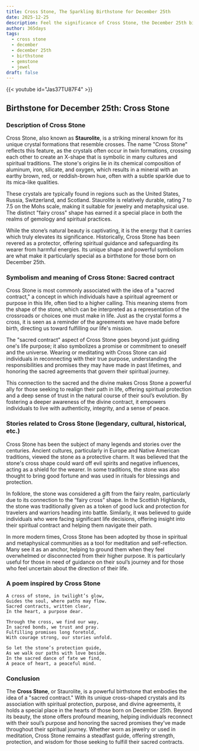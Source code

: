 ```yaml
---
title: Cross Stone, The Sparkling Birthstone for December 25th
date: 2025-12-25
description: Feel the significance of Cross Stone, the December 25th birthstone symbolizing Sacred contract. Let its beauty and meaning brighten your day.
author: 365days
tags:
  - cross stone
  - december
  - december 25th
  - birthstone
  - gemstone
  - jewel
draft: false
---
```


{{< youtube id="Jas37TU87F4" >}}

## Birthstone for December 25th: Cross Stone

### Description of Cross Stone

Cross Stone, also known as **Staurolite**, is a striking mineral known for its unique crystal formations that resemble crosses. The name "Cross Stone" reflects this feature, as the crystals often occur in twin formations, crossing each other to create an X-shape that is symbolic in many cultures and spiritual traditions. The stone's origins lie in its chemical composition of aluminum, iron, silicate, and oxygen, which results in a mineral with an earthy brown, red, or reddish-brown hue, often with a subtle sparkle due to its mica-like qualities.

These crystals are typically found in regions such as the United States, Russia, Switzerland, and Scotland. Staurolite is relatively durable, rating 7 to 7.5 on the Mohs scale, making it suitable for jewelry and metaphysical use. The distinct "fairy cross" shape has earned it a special place in both the realms of gemology and spiritual practices.

While the stone’s natural beauty is captivating, it is the energy that it carries which truly elevates its significance. Historically, Cross Stone has been revered as a protector, offering spiritual guidance and safeguarding its wearer from harmful energies. Its unique shape and powerful symbolism are what make it particularly special as a birthstone for those born on December 25th.

### Symbolism and meaning of Cross Stone: Sacred contract

Cross Stone is most commonly associated with the idea of a "sacred contract," a concept in which individuals have a spiritual agreement or purpose in this life, often tied to a higher calling. This meaning stems from the shape of the stone, which can be interpreted as a representation of the crossroads or choices one must make in life. Just as the crystal forms a cross, it is seen as a reminder of the agreements we have made before birth, directing us toward fulfilling our life's mission.

The "sacred contract" aspect of Cross Stone goes beyond just guiding one's life purpose; it also symbolizes a promise or commitment to oneself and the universe. Wearing or meditating with Cross Stone can aid individuals in reconnecting with their true purpose, understanding the responsibilities and promises they may have made in past lifetimes, and honoring the sacred agreements that govern their spiritual journey.

This connection to the sacred and the divine makes Cross Stone a powerful ally for those seeking to realign their path in life, offering spiritual protection and a deep sense of trust in the natural course of their soul’s evolution. By fostering a deeper awareness of the divine contract, it empowers individuals to live with authenticity, integrity, and a sense of peace.

### Stories related to Cross Stone (legendary, cultural, historical, etc.)

Cross Stone has been the subject of many legends and stories over the centuries. Ancient cultures, particularly in Europe and Native American traditions, viewed the stone as a protective charm. It was believed that the stone's cross shape could ward off evil spirits and negative influences, acting as a shield for the wearer. In some traditions, the stone was also thought to bring good fortune and was used in rituals for blessings and protection.

In folklore, the stone was considered a gift from the fairy realm, particularly due to its connection to the “fairy cross” shape. In the Scottish Highlands, the stone was traditionally given as a token of good luck and protection for travelers and warriors heading into battle. Similarly, it was believed to guide individuals who were facing significant life decisions, offering insight into their spiritual contract and helping them navigate their path.

In more modern times, Cross Stone has been adopted by those in spiritual and metaphysical communities as a tool for meditation and self-reflection. Many see it as an anchor, helping to ground them when they feel overwhelmed or disconnected from their higher purpose. It is particularly useful for those in need of guidance on their soul’s journey and for those who feel uncertain about the direction of their life.

### A poem inspired by Cross Stone

```
A cross of stone, in twilight’s glow,  
Guides the soul, where paths may flow.  
Sacred contracts, written clear,  
In the heart, a purpose dear.

Through the cross, we find our way,  
In sacred bonds, we trust and pray.  
Fulfilling promises long foretold,  
With courage strong, our stories unfold.

So let the stone’s protection guide,  
As we walk our paths with love beside.  
In the sacred dance of fate we find,  
A peace of heart, a peaceful mind.
```

### Conclusion

The **Cross Stone**, or Staurolite, is a powerful birthstone that embodies the idea of a "sacred contract." With its unique cross-shaped crystals and its association with spiritual protection, purpose, and divine agreements, it holds a special place in the hearts of those born on December 25th. Beyond its beauty, the stone offers profound meaning, helping individuals reconnect with their soul’s purpose and honoring the sacred promises they’ve made throughout their spiritual journey. Whether worn as jewelry or used in meditation, Cross Stone remains a steadfast guide, offering strength, protection, and wisdom for those seeking to fulfill their sacred contracts.